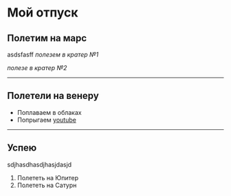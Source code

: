# Мой отпуск

## Полетим на марс
asdsfasff
*полезем в кратер №1*

*полезе в кратер №2*


____

## Полетели на венеру
* Поплаваем в облаках
* Попрыгаем [youtube](https://www.youtube.com/)

____

## Успею 
sdjhasdhasdjhasjdasjd
1. Полететь на Юпитер
2. Полететь на Сатурн


